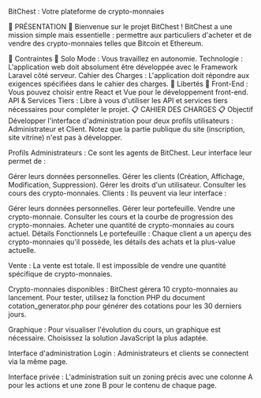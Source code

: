 BitChest : Votre plateforme de crypto-monnaies

🌟 PRÉSENTATION 🌟
Bienvenue sur le projet BitChest ! BitChest a une mission simple mais essentielle : permettre aux particuliers d'acheter et de vendre des crypto-monnaies telles que Bitcoin et Ethereum.

💼 Contraintes 💼
Solo Mode : Vous travaillez en autonomie.
Technologie : L'application web doit absolument être développée avec le Framework Laravel côté serveur.
Cahier des Charges : L'application doit répondre aux exigences spécifiées dans le cahier des charges.
🎨 Libertés 🎨
Front-End : Vous pouvez choisir entre React et Vue pour le développement front-end.
API & Services Tiers : Libre à vous d'utiliser les API et services tiers nécessaires pour compléter le projet.
📋 CAHIER DES CHARGES 📋
Objectif
Développer l'interface d'administration pour deux profils utilisateurs : Administrateur et Client. Notez que la partie publique du site (inscription, site vitrine) n'est pas à développer.

Profils
Administrateurs : Ce sont les agents de BitChest. Leur interface leur permet de :

Gérer leurs données personnelles.
Gérer les clients (Création, Affichage, Modification, Suppression).
Gérer les droits d'un utilisateur.
Consulter les cours des crypto-monnaies.
Clients : Ils peuvent via leur interface :

Gérer leurs données personnelles.
Gérer leur portefeuille.
Vendre une crypto-monnaie.
Consulter les cours et la courbe de progression des crypto-monnaies.
Acheter une quantité de crypto-monnaies au cours actuel.
Détails Fonctionnels
Le portefeuille : Chaque client a un aperçu des crypto-monnaies qu'il possède, les détails des achats et la plus-value actuelle.

Vente : La vente est totale. Il est impossible de vendre une quantité spécifique de crypto-monnaies.

Crypto-monnaies disponibles : BitChest gérera 10 crypto-monnaies au lancement. Pour tester, utilisez la fonction PHP du document cotation_generator.php pour générer des cotations pour les 30 derniers jours.

Graphique : Pour visualiser l'évolution du cours, un graphique est nécessaire. Choisissez la solution JavaScript la plus adaptée.

Interface d'administration
Login : Administrateurs et clients se connectent via la même page.

Interface privée : L'administration suit un zoning précis avec une colonne A pour les actions et une zone B pour le contenu de chaque page.
